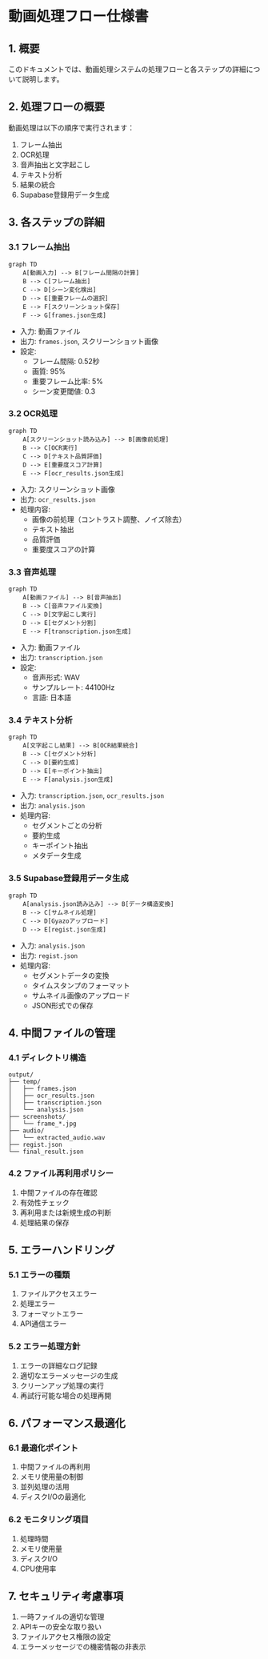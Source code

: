 # 動画処理フロー仕様書

## 1. 概要

このドキュメントでは、動画処理システムの処理フローと各ステップの詳細について説明します。

## 2. 処理フローの概要

動画処理は以下の順序で実行されます：

1. フレーム抽出
2. OCR処理
3. 音声抽出と文字起こし
4. テキスト分析
5. 結果の統合
6. Supabase登録用データ生成

## 3. 各ステップの詳細

### 3.1 フレーム抽出

```mermaid
graph TD
    A[動画入力] --> B[フレーム間隔の計算]
    B --> C[フレーム抽出]
    C --> D[シーン変化検出]
    D --> E[重要フレームの選択]
    E --> F[スクリーンショット保存]
    F --> G[frames.json生成]
```

- 入力: 動画ファイル
- 出力: `frames.json`, スクリーンショット画像
- 設定:
  - フレーム間隔: 0.52秒
  - 画質: 95%
  - 重要フレーム比率: 5%
  - シーン変更閾値: 0.3

### 3.2 OCR処理

```mermaid
graph TD
    A[スクリーンショット読み込み] --> B[画像前処理]
    B --> C[OCR実行]
    C --> D[テキスト品質評価]
    D --> E[重要度スコア計算]
    E --> F[ocr_results.json生成]
```

- 入力: スクリーンショット画像
- 出力: `ocr_results.json`
- 処理内容:
  - 画像の前処理（コントラスト調整、ノイズ除去）
  - テキスト抽出
  - 品質評価
  - 重要度スコアの計算

### 3.3 音声処理

```mermaid
graph TD
    A[動画ファイル] --> B[音声抽出]
    B --> C[音声ファイル変換]
    C --> D[文字起こし実行]
    D --> E[セグメント分割]
    E --> F[transcription.json生成]
```

- 入力: 動画ファイル
- 出力: `transcription.json`
- 設定:
  - 音声形式: WAV
  - サンプルレート: 44100Hz
  - 言語: 日本語

### 3.4 テキスト分析

```mermaid
graph TD
    A[文字起こし結果] --> B[OCR結果統合]
    B --> C[セグメント分析]
    C --> D[要約生成]
    D --> E[キーポイント抽出]
    E --> F[analysis.json生成]
```

- 入力: `transcription.json`, `ocr_results.json`
- 出力: `analysis.json`
- 処理内容:
  - セグメントごとの分析
  - 要約生成
  - キーポイント抽出
  - メタデータ生成

### 3.5 Supabase登録用データ生成

```mermaid
graph TD
    A[analysis.json読み込み] --> B[データ構造変換]
    B --> C[サムネイル処理]
    C --> D[Gyazoアップロード]
    D --> E[regist.json生成]
```

- 入力: `analysis.json`
- 出力: `regist.json`
- 処理内容:
  - セグメントデータの変換
  - タイムスタンプのフォーマット
  - サムネイル画像のアップロード
  - JSON形式での保存

## 4. 中間ファイルの管理

### 4.1 ディレクトリ構造

```
output/
├── temp/
│   ├── frames.json
│   ├── ocr_results.json
│   ├── transcription.json
│   └── analysis.json
├── screenshots/
│   └── frame_*.jpg
├── audio/
│   └── extracted_audio.wav
├── regist.json
└── final_result.json
```

### 4.2 ファイル再利用ポリシー

1. 中間ファイルの存在確認
2. 有効性チェック
3. 再利用または新規生成の判断
4. 処理結果の保存

## 5. エラーハンドリング

### 5.1 エラーの種類

1. ファイルアクセスエラー
2. 処理エラー
3. フォーマットエラー
4. API通信エラー

### 5.2 エラー処理方針

1. エラーの詳細なログ記録
2. 適切なエラーメッセージの生成
3. クリーンアップ処理の実行
4. 再試行可能な場合の処理再開

## 6. パフォーマンス最適化

### 6.1 最適化ポイント

1. 中間ファイルの再利用
2. メモリ使用量の制御
3. 並列処理の活用
4. ディスクI/Oの最適化

### 6.2 モニタリング項目

1. 処理時間
2. メモリ使用量
3. ディスクI/O
4. CPU使用率

## 7. セキュリティ考慮事項

1. 一時ファイルの適切な管理
2. APIキーの安全な取り扱い
3. ファイルアクセス権限の設定
4. エラーメッセージでの機密情報の非表示
